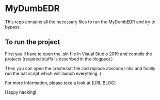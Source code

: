 # MyDumbEDR 

This repo contains all the necessary files to run the MyDumbEDR and try to bypass.

## To run the project

First you'll have to open the .sln file in Visual Studio 2019 and compile the projects (required stuffs is described in the blogpsot.)

Then you can open the create.bat file and replace absolute links and finally run the bat script which will launch everything :)

For more information, please take a look at [URL BLOG]

Happy hacking!
